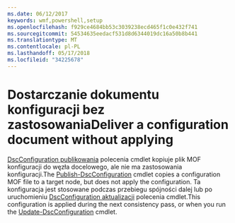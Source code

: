 ```yaml
---
ms.date: 06/12/2017
keywords: wmf,powershell,setup
ms.openlocfilehash: f929ce4684bb53c3039238ecd465f1c0e432f741
ms.sourcegitcommit: 54534635eedacf531d8d6344019dc16a50b8b441
ms.translationtype: MT
ms.contentlocale: pl-PL
ms.lasthandoff: 05/17/2018
ms.locfileid: "34225678"
---
```

# <a name="deliver-a-configuration-document-without-applying"></a><span data-ttu-id="2e1dd-102">Dostarczanie dokumentu konfiguracji bez zastosowania</span><span class="sxs-lookup"><span data-stu-id="2e1dd-102">Deliver a configuration document without applying</span></span>

<span data-ttu-id="2e1dd-103">[DscConfiguration publikowania](https://technet.microsoft.com/library/mt517875.aspx) polecenia cmdlet kopiuje plik MOF konfiguracji do węzła docelowego, ale nie ma zastosowania konfiguracji.</span><span class="sxs-lookup"><span data-stu-id="2e1dd-103">The [Publish-DscConfiguration](https://technet.microsoft.com/library/mt517875.aspx) cmdlet copies a configuration MOF file to a target node, but does not apply the configuration.</span></span>
<span data-ttu-id="2e1dd-104">Ta konfiguracja jest stosowane podczas przebiegu spójności dalej lub po uruchomieniu [DscConfiguration aktualizacji](https://technet.microsoft.com/library/mt143541.aspx) polecenia cmdlet.</span><span class="sxs-lookup"><span data-stu-id="2e1dd-104">This configuration is applied during the next consistency pass, or when you run the [Update-DscConfiguration](https://technet.microsoft.com/library/mt143541.aspx) cmdlet.</span></span>
